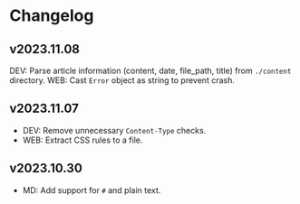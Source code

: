 # Changelog

## v2023.11.08

DEV: Parse article information (content, date, file_path, title) from `./content` directory.
WEB: Cast `Error` object as string to prevent crash.

## v2023.11.07

- DEV: Remove unnecessary `Content-Type` checks.
- WEB: Extract CSS rules to a file.

## v2023.10.30

- MD: Add support for `#` and plain text.
